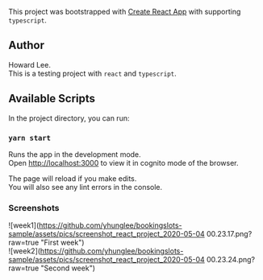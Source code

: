 This project was bootstrapped with [Create React App](https://github.com/facebook/create-react-app) with supporting `typescript`.

## Author

Howard Lee.  
This is a testing project with `react` and `typescript`.

## Available Scripts

In the project directory, you can run:

### `yarn start`

Runs the app in the development mode.<br />
Open [http://localhost:3000](http://localhost:3000) to view it in cognito mode of the browser.

The page will reload if you make edits.<br />
You will also see any lint errors in the console.

### Screenshots

![week1](https://github.com/yhunglee/bookingslots-sample/assets/pics/screenshot_react_project_2020-05-04 00.23.17.png?raw=true "First week")  
![week2](https://github.com/yhunglee/bookingslots-sample/assets/pics/screenshot_react_project_2020-05-04 00.23.24.png?raw=true "Second week")

